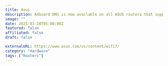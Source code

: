 ```yaml
---
title: Asus
description: AdGuard DNS is now available on all ASUS routers that support Wi-Fi 7.
image: ""
date: 2025-01-28T05:00:00Z
featured: false
affiliated: false
draft: false

externalURL: https://www.asus.com/us/content/wifi7/
category: "Hardware"
tags: ["Routers"]
---
```

